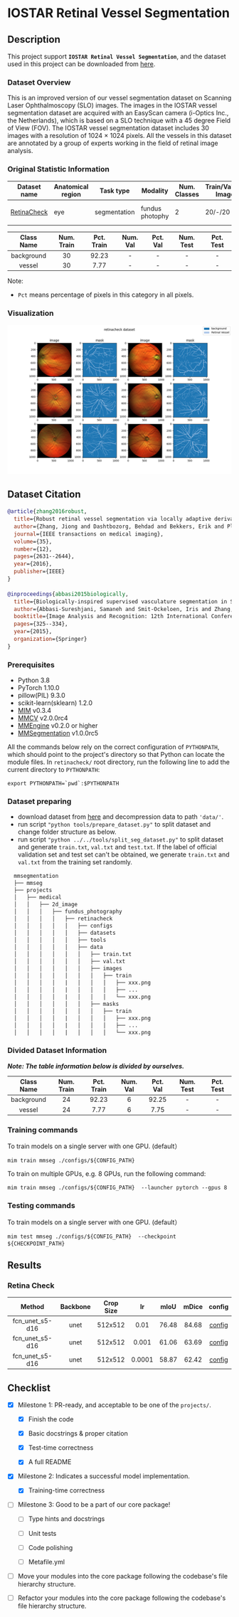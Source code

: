 # IOSTAR Retinal Vessel Segmentation

## Description

This project support **`IOSTAR Retinal Vessel Segmentation`**, and the dataset used in this project can be downloaded from [here](http://www.retinacheck.org/download-iostar-retinal-vessel-segmentation-dataset).

### Dataset Overview

This is an improved version of our vessel segmentation dataset on Scanning Laser Ophthalmoscopy (SLO) images. The images in the IOSTAR vessel segmentation dataset are acquired with an EasyScan camera (i-Optics Inc., the Netherlands), which is based on a SLO technique with a 45 degree Field of View (FOV).  The IOSTAR vessel segmentation dataset includes 30 images with a resolution of 1024 × 1024 pixels. All the vessels in this dataset are annotated by a group of experts working in the field of retinal image analysis.

### Original Statistic Information

| Dataset name | Anatomical region | Task type | Modality | Num. Classes | Train/Val/Test Images | Train/Val/Test Labeled |  Release Date | License |
| - | - | - | - | - | - | - | - | - |
| [RetinaCheck](http://www.retinacheck.org/download-iostar-retinal-vessel-segmentation-dataset) | eye | segmentation | fundus photophy | 2 | 20/-/20 | yes/-/- | 2020 | [CC-BY-NC 4.0](https://creativecommons.org/licenses/by-sa/4.0/) |

| Class Name | Num. Train | Pct. Train | Num. Val | Pct. Val | Num. Test | Pct. Test |
| :--------: | :--------: | :--------: | :------: | :------: | :-------: | :-------: |
| background |     30     |   92.23    |    -     |    -     |     -     |     -     |
|   vessel   |     30     |    7.77    |    -     |    -     |     -     |     -     |

Note:

- `Pct` means percentage of pixels in this category in all pixels.

### Visualization

![bac](https://raw.githubusercontent.com/uni-medical/medical-datasets-visualization/main/2d/semantic_seg/fundus_photography/retinacheck/retinacheck_dataset.png)

## Dataset Citation
```bibtex
@article{zhang2016robust,
  title={Robust retinal vessel segmentation via locally adaptive derivative frames in orientation scores},
  author={Zhang, Jiong and Dashtbozorg, Behdad and Bekkers, Erik and Pluim, Josien PW and Duits, Remco and ter Haar Romeny, Bart M},
  journal={IEEE transactions on medical imaging},
  volume={35},
  number={12},
  pages={2631--2644},
  year={2016},
  publisher={IEEE}
}

@inproceedings{abbasi2015biologically,
  title={Biologically-inspired supervised vasculature segmentation in SLO retinal fundus images},
  author={Abbasi-Sureshjani, Samaneh and Smit-Ockeloen, Iris and Zhang, Jiong and Ter Haar Romeny, Bart},
  booktitle={Image Analysis and Recognition: 12th International Conference, ICIAR 2015, Niagara Falls, ON, Canada, July 22-24, 2015, Proceedings 12},
  pages={325--334},
  year={2015},
  organization={Springer}
}
```

### Prerequisites

- Python 3.8
- PyTorch 1.10.0
- pillow(PIL) 9.3.0
- scikit-learn(sklearn) 1.2.0
- [MIM](https://github.com/open-mmlab/mim) v0.3.4
- [MMCV](https://github.com/open-mmlab/mmcv) v2.0.0rc4
- [MMEngine](https://github.com/open-mmlab/mmengine) v0.2.0 or higher
- [MMSegmentation](https://github.com/open-mmlab/mmsegmentation) v1.0.0rc5

All the commands below rely on the correct configuration of `PYTHONPATH`, which should point to the project's directory so that Python can locate the module files. In `retinacheck/` root directory, run the following line to add the current directory to `PYTHONPATH`:

```shell
export PYTHONPATH=`pwd`:$PYTHONPATH
```

### Dataset preparing

- download dataset from [here](http://www.retinacheck.org/download-iostar-retinal-vessel-segmentation-dataset) and decompression data to path `'data/'`.
- run script `"python tools/prepare_dataset.py"` to split dataset and change folder structure as below.
- run script `"python ../../tools/split_seg_dataset.py"` to split dataset and generate `train.txt`, `val.txt` and `test.txt`. If the label of official validation set and test set can't be obtained, we generate `train.txt` and `val.txt` from the training set randomly.

```none
  mmsegmentation
  ├── mmseg
  ├── projects
  │   ├── medical
  │   │   ├── 2d_image
  │   │   │   ├── fundus_photography
  │   │   │   │   ├── retinacheck
  │   │   │   │   │   ├── configs
  │   │   │   │   │   ├── datasets
  │   │   │   │   │   ├── tools
  │   │   │   │   │   ├── data
  │   │   │   │   │   │   ├── train.txt
  │   │   │   │   │   │   ├── val.txt
  │   │   │   │   │   │   ├── images
  │   │   │   │   │   │   │   ├── train
  │   │   │   │   |   │   │   │   ├── xxx.png
  │   │   │   │   |   │   │   │   ├── ...
  │   │   │   │   |   │   │   │   └── xxx.png
  │   │   │   │   │   │   ├── masks
  │   │   │   │   │   │   │   ├── train
  │   │   │   │   |   │   │   │   ├── xxx.png
  │   │   │   │   |   │   │   │   ├── ...
  │   │   │   │   |   │   │   │   └── xxx.png
```

### Divided Dataset Information

***Note: The table information below is divided by ourselves.***

| Class Name | Num. Train | Pct. Train | Num. Val | Pct. Val | Num. Test | Pct. Test |
| :--------: | :--------: | :--------: | :------: | :------: | :-------: | :-------: |
| background |     24     |   92.23    |    6     |  92.25   |     -     |     -     |
|   vessel   |     24     |    7.77    |    6     |   7.75   |     -     |     -     |

### Training commands

To train models on a single server with one GPU. (default）

```shell
mim train mmseg ./configs/${CONFIG_PATH}
```

To train on multiple GPUs, e.g. 8 GPUs, run the following command:

```shell
mim train mmseg ./configs/${CONFIG_PATH}  --launcher pytorch --gpus 8
```

### Testing commands

To train models on a single server with one GPU. (default）

```shell
mim test mmseg ./configs/${CONFIG_PATH}  --checkpoint ${CHECKPOINT_PATH}
```

<!-- List the results as usually done in other model's README. [Example](https://github.com/open-mmlab/mmsegmentation/tree/dev-1.x/configs/fcn#results-and-models)

You should claim whether this is based on the pre-trained weights, which are converted from the official release; or it's a reproduced result obtained from retraining the model in this project. -->

## Results

### Retina Check

|     Method      | Backbone | Crop Size |   lr   | mIoU  | mDice |                                                                                        config                                                                                         |
| :-------------: | :------: | :-------: | :----: | :---: | :---: | :-----------------------------------------------------------------------------------------------------------------------------------------------------------------------------------: |
| fcn_unet_s5-d16 |   unet   |  512x512  |  0.01  | 76.48 | 84.68 |  [config](https://github.com/open-mmlab/mmsegmentation/tree/dev-1.x/projects/medical/2d_image/fundus_photography/configs/fcn-unet-s5-d16_unet_1xb16-0.01-20k_retinacheck-512x512.py)  |
| fcn_unet_s5-d16 |   unet   |  512x512  | 0.001  | 61.06 | 63.69 | [config](https://github.com/open-mmlab/mmsegmentation/tree/dev-1.x/projects/medical/2d_image/fundus_photography/configs/fcn-unet-s5-d16_unet_1xb16-0.001-20k_retinacheck-512x512.py)  |
| fcn_unet_s5-d16 |   unet   |  512x512  | 0.0001 | 58.87 | 62.42 | [config](https://github.com/open-mmlab/mmsegmentation/tree/dev-1.x/projects/medical/2d_image/fundus_photography/configs/fcn-unet-s5-d16_unet_1xb16-0.0001-20k_retinacheck-512x512.py) |

## Checklist

- [x] Milestone 1: PR-ready, and acceptable to be one of the `projects/`.

  - [x] Finish the code

  - [x] Basic docstrings & proper citation

  - [x] Test-time correctness

  - [x] A full README

- [x] Milestone 2: Indicates a successful model implementation.

  - [x] Training-time correctness

- [ ] Milestone 3: Good to be a part of our core package!

  - [ ] Type hints and docstrings

  - [ ] Unit tests

  - [ ] Code polishing

  - [ ] Metafile.yml

- [ ] Move your modules into the core package following the codebase's file hierarchy structure.

- [ ] Refactor your modules into the core package following the codebase's file hierarchy structure.
